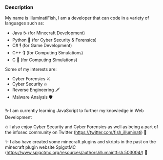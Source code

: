 ### Description

My name is IlluminatiFish, I am a developer that can code in a variety of languages such as:

  - Java ☕ (for Minecraft Development)
  - Python 🐍 (for Cyber Security & Forensics)
  - C# 🕴️ (for Game Development)
  - C++ 🏌️ (for Computing Simulations)
  - C 🤺 (for Computing Simulations)
 
 
 Some of my interests are:
 
  - Cyber Forensics ⚔️
  - Cyber Security 🔥
  - Reverse Engineering 🗡️
  - Malware Analysis 🛡️
 
⛷️ I am currently learning JavaScript to further my knowledge in Web Development

🔥 I also enjoy Cyber Security and Cyber Forensics as well as being a part of the infosec community on Twitter (https://twitter.com/fish_illuminati) 🔌

✨ I also have created some minecraft plugins and skripts in the past on the minecraft plugin website SpigotMC (https://www.spigotmc.org/resources/authors/illumaintfish.503004/) 🔌


